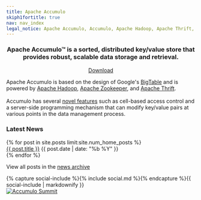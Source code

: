 ```yaml
---
title: Apache Accumulo
skiph1fortitle: true
nav: nav_index
legal_notice: Apache Accumulo, Accumulo, Apache Hadoop, Apache Thrift, Apache, the Apache feather logo, and the Accumulo project logo are trademarks of the [Apache Software Foundation](https://www.apache.org).
---
```

<div class="row">
  <div class="col-md-8">
    <div class="jumbotron" style="text-align: center">
      <h3>Apache Accumulo&trade; is a sorted, distributed key/value store that provides robust, scalable data storage and retrieval.</h3>
      <a class="btn btn-success" href="downloads/" role="button"><span class="glyphicon glyphicon-download"></span> Download</a>
    </div>
    <div>
      <p id="home-description">Apache Accumulo is based on the design of Google's <a href="https://research.google.com/archive/bigtable.html">BigTable</a> and is powered by <a href="https://hadoop.apache.org">Apache Hadoop</a>, <a href="https://zookeeper.apache.org">Apache Zookeeper</a>, and <a href="https://thrift.apache.org">Apache Thrift</a>.<br><br>Accumulo has several <a href="{{ site.baseurl }}/notable_features">novel features</a> such as cell-based access control and a server-side programming mechanism that can modify key/value pairs at various points in the data management process.</p>
    </div>
  </div>
  <div class="col-md-4" id="sidebar">
    <div class="row">
      <div class="col-sm-12 panel panel-default">
        <h3 id="news-header">Latest News</h3>
        {% for post in site.posts limit:site.num_home_posts %}
        <div class="row latest-news-item">
          <div class="col-sm-12">
           <a href="{{ site.baseurl }}{{ post.url }}">{{ post.title }}</a>
           <span>{{ post.date | date: "%b %Y" }}</span>
          </div>
        </div>
        {% endfor %}
        <div id="news-archive-link">
         <p>View all posts in the <a href="{{ site.baseurl }}/news/">news archive</a></p>
        </div>
      </div>
    </div>
    <div class="row">
      <div class="col-sm-12 panel panel-default">
        {% capture social-include %}{% include social.md %}{% endcapture %}{{ social-include | markdownify }}
      </div>
    </div>
    <a id="accumulo-summit-logo" a href="http://accumulosummit.com/"><img alt="Accumulo Summit" class="img-responsive" src="{{ site.baseurl }}/images/accumulo-summit.png"></a>
  </div>
</div>
